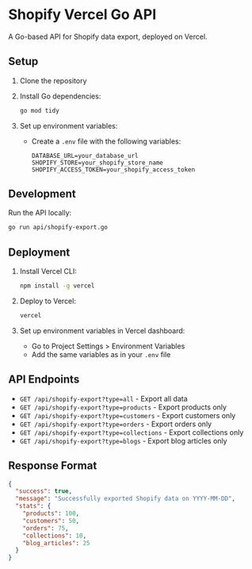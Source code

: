 # Shopify Vercel Go API

A Go-based API for Shopify data export, deployed on Vercel.

## Setup

1. Clone the repository
2. Install Go dependencies:
   ```bash
   go mod tidy
   ```

3. Set up environment variables:
   - Create a `.env` file with the following variables:
     ```
     DATABASE_URL=your_database_url
     SHOPIFY_STORE=your_shopify_store_name
     SHOPIFY_ACCESS_TOKEN=your_shopify_access_token
     ```

## Development

Run the API locally:
```bash
go run api/shopify-export.go
```

## Deployment

1. Install Vercel CLI:
   ```bash
   npm install -g vercel
   ```

2. Deploy to Vercel:
   ```bash
   vercel
   ```

3. Set up environment variables in Vercel dashboard:
   - Go to Project Settings > Environment Variables
   - Add the same variables as in your `.env` file

## API Endpoints

- `GET /api/shopify-export?type=all` - Export all data
- `GET /api/shopify-export?type=products` - Export products only
- `GET /api/shopify-export?type=customers` - Export customers only
- `GET /api/shopify-export?type=orders` - Export orders only
- `GET /api/shopify-export?type=collections` - Export collections only
- `GET /api/shopify-export?type=blogs` - Export blog articles only

## Response Format

```json
{
  "success": true,
  "message": "Successfully exported Shopify data on YYYY-MM-DD",
  "stats": {
    "products": 100,
    "customers": 50,
    "orders": 75,
    "collections": 10,
    "blog_articles": 25
  }
}
``` 